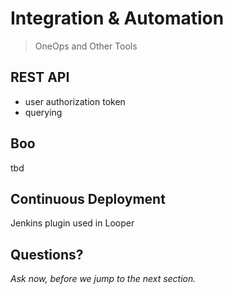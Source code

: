 # Integration & Automation

> OneOps and Other Tools


## REST API

- user authorization token 
- querying


## Boo

tbd


## Continuous Deployment

Jenkins plugin used in Looper


## Questions? 

<em class="yellow">Ask now, before we jump to the next section.</em>

